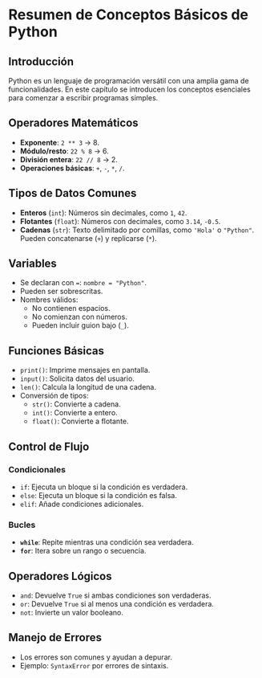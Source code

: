 
# Resumen de Conceptos Básicos de Python

## Introducción
Python es un lenguaje de programación versátil con una amplia gama de funcionalidades. En este capítulo se introducen los conceptos esenciales para comenzar a escribir programas simples.


## Operadores Matemáticos
- **Exponente**: `2 ** 3` -> 8.
- **Módulo/resto**: `22 % 8` -> 6.
- **División entera**: `22 // 8` -> 2.
- **Operaciones básicas**: `+`, `-`, `*`, `/`.

## Tipos de Datos Comunes
- **Enteros** (`int`): Números sin decimales, como `1`, `42`.
- **Flotantes** (`float`): Números con decimales, como `3.14`, `-0.5`.
- **Cadenas** (`str`): Texto delimitado por comillas, como `'Hola'` o `"Python"`. Pueden concatenarse (`+`) y replicarse (`*`).

## Variables
- Se declaran con `=`: `nombre = "Python"`.
- Pueden ser sobrescritas.
- Nombres válidos:
  - No contienen espacios.
  - No comienzan con números.
  - Pueden incluir guion bajo (`_`).

## Funciones Básicas
- `print()`: Imprime mensajes en pantalla.
- `input()`: Solicita datos del usuario.
- `len()`: Calcula la longitud de una cadena.
- Conversión de tipos:
  - `str()`: Convierte a cadena.
  - `int()`: Convierte a entero.
  - `float()`: Convierte a flotante.

## Control de Flujo
### Condicionales
- `if`: Ejecuta un bloque si la condición es verdadera.
- `else`: Ejecuta un bloque si la condición es falsa.
- `elif`: Añade condiciones adicionales.

### Bucles
- **`while`**: Repite mientras una condición sea verdadera.
- **`for`**: Itera sobre un rango o secuencia.

## Operadores Lógicos
- `and`: Devuelve `True` si ambas condiciones son verdaderas.
- `or`: Devuelve `True` si al menos una condición es verdadera.
- `not`: Invierte un valor booleano.

## Manejo de Errores
- Los errores son comunes y ayudan a depurar.
- Ejemplo: `SyntaxError` por errores de sintaxis.


